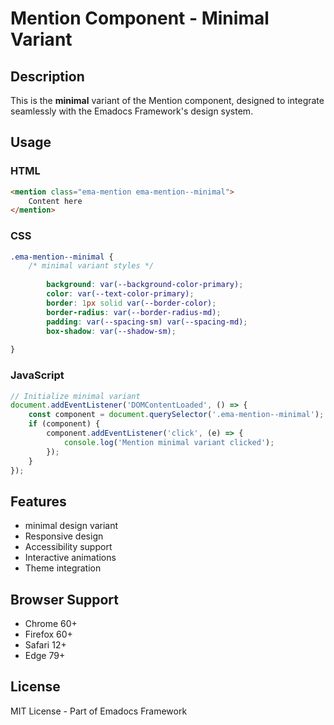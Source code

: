 # Mention Component - Minimal Variant

## Description
This is the **minimal** variant of the Mention component, designed to integrate seamlessly with the Emadocs Framework's design system.

## Usage

### HTML
```html
<mention class="ema-mention ema-mention--minimal">
    Content here
</mention>
```

### CSS
```css
.ema-mention--minimal {
    /* minimal variant styles */
    
        background: var(--background-color-primary);
        color: var(--text-color-primary);
        border: 1px solid var(--border-color);
        border-radius: var(--border-radius-md);
        padding: var(--spacing-sm) var(--spacing-md);
        box-shadow: var(--shadow-sm);
    
}
```

### JavaScript
```javascript
// Initialize minimal variant
document.addEventListener('DOMContentLoaded', () => {
    const component = document.querySelector('.ema-mention--minimal');
    if (component) {
        component.addEventListener('click', (e) => {
            console.log('Mention minimal variant clicked');
        });
    }
});
```

## Features
- minimal design variant
- Responsive design
- Accessibility support
- Interactive animations
- Theme integration

## Browser Support
- Chrome 60+
- Firefox 60+
- Safari 12+
- Edge 79+

## License
MIT License - Part of Emadocs Framework
